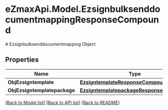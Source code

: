 # eZmaxApi.Model.EzsignbulksenddocumentmappingResponseCompound
A Ezsignbulksenddocumentmapping Object

## Properties

Name | Type | Description | Notes
------------ | ------------- | ------------- | -------------
**ObjEzsigntemplate** | [**EzsigntemplateResponseCompound**](EzsigntemplateResponseCompound.md) |  | [optional] 
**ObjEzsigntemplatepackage** | [**EzsigntemplatepackageResponseCompound**](EzsigntemplatepackageResponseCompound.md) |  | [optional] 

[[Back to Model list]](../README.md#documentation-for-models) [[Back to API list]](../README.md#documentation-for-api-endpoints) [[Back to README]](../README.md)

